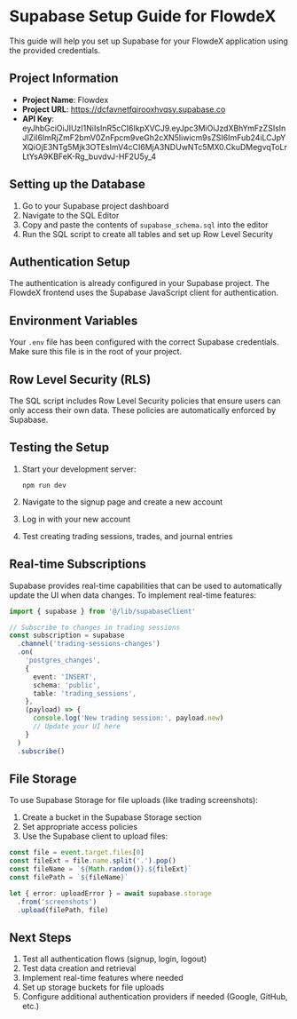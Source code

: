 # Supabase Setup Guide for FlowdeX

This guide will help you set up Supabase for your FlowdeX application using the provided credentials.

## Project Information

- **Project Name**: Flowdex
- **Project URL**: https://dcfavnetfqirooxhvqsy.supabase.co
- **API Key**: eyJhbGciOiJIUzI1NiIsInR5cCI6IkpXVCJ9.eyJpc3MiOiJzdXBhYmFzZSIsInJlZiI6ImRjZmF2bmV0ZnFpcm9veGh2cXN5Iiwicm9sZSI6ImFub24iLCJpYXQiOjE3NTg5Mjk3OTEsImV4cCI6MjA3NDUwNTc5MX0.CkuDMegvqToLrLtYsA9KBFeK-Rg_buvdvJ-HF2U5y_4

## Setting up the Database

1. Go to your Supabase project dashboard
2. Navigate to the SQL Editor
3. Copy and paste the contents of `supabase_schema.sql` into the editor
4. Run the SQL script to create all tables and set up Row Level Security

## Authentication Setup

The authentication is already configured in your Supabase project. The FlowdeX frontend uses the Supabase JavaScript client for authentication.

## Environment Variables

Your `.env` file has been configured with the correct Supabase credentials. Make sure this file is in the root of your project.

## Row Level Security (RLS)

The SQL script includes Row Level Security policies that ensure users can only access their own data. These policies are automatically enforced by Supabase.

## Testing the Setup

1. Start your development server:
   ```
   npm run dev
   ```

2. Navigate to the signup page and create a new account
3. Log in with your new account
4. Test creating trading sessions, trades, and journal entries

## Real-time Subscriptions

Supabase provides real-time capabilities that can be used to automatically update the UI when data changes. To implement real-time features:

```typescript
import { supabase } from '@/lib/supabaseClient'

// Subscribe to changes in trading sessions
const subscription = supabase
  .channel('trading-sessions-changes')
  .on(
    'postgres_changes',
    {
      event: 'INSERT',
      schema: 'public',
      table: 'trading_sessions',
    },
    (payload) => {
      console.log('New trading session:', payload.new)
      // Update your UI here
    }
  )
  .subscribe()
```

## File Storage

To use Supabase Storage for file uploads (like trading screenshots):

1. Create a bucket in the Supabase Storage section
2. Set appropriate access policies
3. Use the Supabase client to upload files:

```typescript
const file = event.target.files[0]
const fileExt = file.name.split('.').pop()
const fileName = `${Math.random()}.${fileExt}`
const filePath = `${fileName}`

let { error: uploadError } = await supabase.storage
  .from('screenshots')
  .upload(filePath, file)
```

## Next Steps

1. Test all authentication flows (signup, login, logout)
2. Test data creation and retrieval
3. Implement real-time features where needed
4. Set up storage buckets for file uploads
5. Configure additional authentication providers if needed (Google, GitHub, etc.)